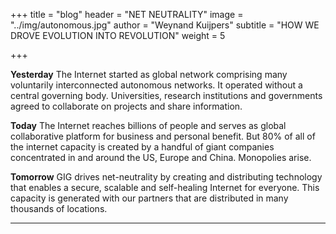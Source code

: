 +++
title = "blog"
header = "NET NEUTRALITY"
image = "../img/autonomous.jpg"
author = "Weynand Kuijpers"
subtitle = "HOW WE DROVE EVOLUTION INTO REVOLUTION"
weight = 5

+++

**Yesterday**
The Internet started as global network comprising many voluntarily interconnected autonomous networks. It operated without a central governing body. Universities, research institutions and governments agreed to collaborate on projects and share information.

**Today**
The Internet reaches billions of people and serves as global collaborative platform for business and personal benefit. But 80% of all of the internet capacity is created by a handful of giant companies concentrated in and around the US, Europe and China. Monopolies arise.

**Tomorrow**
GIG drives net-neutrality by creating and distributing technology that enables a secure, scalable and self-healing Internet for everyone. This capacity is generated with our partners that are distributed in many thousands of locations.


***

